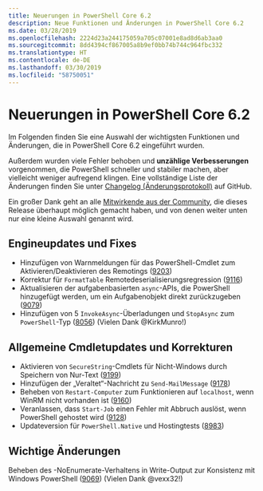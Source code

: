 ```yaml
---
title: Neuerungen in PowerShell Core 6.2
description: Neue Funktionen und Änderungen in PowerShell Core 6.2
ms.date: 03/28/2019
ms.openlocfilehash: 2224d23a244175059a705c07001e8ad8d6ab3aa0
ms.sourcegitcommit: 8dd4394cf867005a8b9ef0bb74b744c964fbc332
ms.translationtype: HT
ms.contentlocale: de-DE
ms.lasthandoff: 03/30/2019
ms.locfileid: "58750051"
---
```

# <a name="whats-new-in-powershell-core-62"></a>Neuerungen in PowerShell Core 6.2

Im Folgenden finden Sie eine Auswahl der wichtigsten Funktionen und Änderungen, die in PowerShell Core 6.2 eingeführt wurden.

Außerdem wurden viele Fehler behoben und **unzählige Verbesserungen** vorgenommen, die PowerShell schneller und stabiler machen, aber vielleicht weniger aufregend klingen.
Eine vollständige Liste der Änderungen finden Sie unter [Changelog (Änderungsprotokoll)](https://github.com/PowerShell/PowerShell/blob/master/CHANGELOG.md) auf GitHub.

Ein großer Dank geht an alle [Mitwirkende aus der Community](https://github.com/PowerShell/PowerShell/graphs/contributors), die dieses Release überhaupt möglich gemacht haben, und von denen weiter unten nur eine kleine Auswahl genannt wird.

## <a name="engine-updates-and-fixes"></a>Engineupdates und Fixes

- Hinzufügen von Warnmeldungen für das PowerShell-Cmdlet zum Aktivieren/Deaktivieren des Remotings ([9203][])
- Korrektur für `FormatTable` Remotedeserialisierungsregression ([9116][])
- Aktualisieren der aufgabenbasierten `async`-APIs, die PowerShell hinzugefügt werden, um ein Aufgabenobjekt direkt zurückzugeben ([9079][])
- Hinzufügen von 5 `InvokeAsync`-Überladungen und `StopAsync` zum `PowerShell`-Typ ([8056][]) (Vielen Dank @KirkMunro!)

## <a name="general-cmdlet-updates-and-fixes"></a>Allgemeine Cmdletupdates und Korrekturen

- Aktivieren von `SecureString`-Cmdlets für Nicht-Windows durch Speichern von Nur-Text ([9199][])
- Hinzufügen der „Veraltet“-Nachricht zu `Send-MailMessage` ([9178][])
- Beheben von `Restart-Computer` zum Funktionieren auf `localhost`, wenn WinRM nicht vorhanden ist ([9160][])
- Veranlassen, dass `Start-Job` einen Fehler mit Abbruch auslöst, wenn PowerShell gehostet wird ([9128][])
- Updateversion für `PowerShell.Native` und Hostingtests ([8983][])

## <a name="breaking-changes"></a>Wichtige Änderungen

Beheben des -NoEnumerate-Verhaltens in Write-Output zur Konsistenz mit Windows PowerShell ([9069][]) (Vielen Dank @vexx32!)

<!-- Link references -->
[8056]: https://github.com/PowerShell/PowerShell/pull/8056
[8983]: https://github.com/PowerShell/PowerShell/pull/8983
[9069]: https://github.com/PowerShell/PowerShell/pull/9069
[9079]: https://github.com/PowerShell/PowerShell/pull/9079
[9116]: https://github.com/PowerShell/PowerShell/pull/9116
[9128]: https://github.com/PowerShell/PowerShell/pull/9128
[9160]: https://github.com/PowerShell/PowerShell/pull/9160
[9178]: https://github.com/PowerShell/PowerShell/pull/9178
[9199]: https://github.com/PowerShell/PowerShell/pull/9199
[9203]: https://github.com/PowerShell/PowerShell/pull/9203

